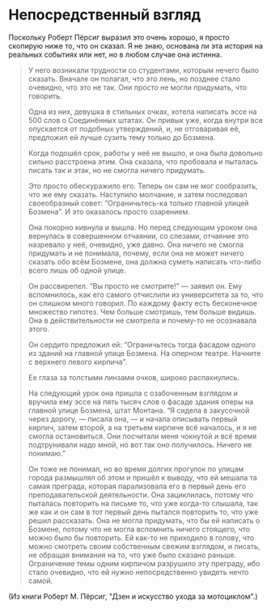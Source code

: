 # Непосредственный взгляд
Поскольку Роберт Пёрсиг выразил это очень хорошо, я просто скопирую ниже то, что он сказал. Я не знаю, основана ли эта история на реальных событиях или нет, но в любом случае она истинна.

<blockquote>У него возникали трудности со студентами, которым нечего было сказать. Вначале он полагал, что это лень, но позднее стало очевидно, что это не так. Они просто не могли придумать, что говорить.

Одна из них, девушка в стильных очках, хотела написать эссе на 500 слов о Соединённых штатах. Он привык уже, когда внутри все опускается от подобных утверждений, и, не отговаривая её, предложил ей лучше сузить тему только до Бозмена.

Когда подошёл срок, работы у неё не вышло, и она была довольно сильно расстроена этим. Она сказала, что пробовала и пыталась писать так и этак, но не смогла ничего придумать.

Это просто обескуражило его. Теперь он сам не мог сообразить, что же ему сказать. Наступило молчание, и затем последовал своеобразный совет: “Ограничьтесь-ка только главной улицей Бозмена”. И это оказалось просто озарением.

Она покорно кивнула и вышла. Но перед следующим уроком она вернулась в совершенном отчаянии, со слезами, отчаяние это назревало у неё, очевидно, уже давно. Она ничего не смогла придумать и не понимала, почему, если она не может ничего сказать обо всём Бозмене, она должна суметь написать что-либо всего лишь об одной улице.</blockquote>

<blockquote>Он рассвирепел. “Вы просто не смотрите!” — заявил он. Ему вспомнилось, как его самого отчислили из университета за то, что он слишком много говорил. По каждому факту есть бесконечное множество гипотез. Чем больше смотришь, тем больше видишь. Она в действительности не смотрела и почему-то не осознавала этого.

Он сердито предложил ей: “Ограничьтесь тогда фасадом одного из зданий на главной улице Бозмена. На оперном театре. Начните с верхнего левого кирпича”.

Ее глаза за толстыми линзами очков, широко распахнулись.

На следующий урок она пришла с озабоченным взглядом и вручила ему эссе на пять тысяч слов о фасаде здания оперы на главной улице Бозмена, штат Монтана. “Я сидела в закусочной через дорогу, — писала она, — и начала описывать первый кирпич, затем второй, а на третьем кирпиче всё началось, и я не смогла остановиться. Они посчитали меня чокнутой и всё время подтрунивали надо мной, но вот так оно получилось. Ничего не понимаю.”

Он тоже не понимал, но во время долгих прогулок по улицам города размышлял об этом и пришёл к выводу, что ей мешала та самая преграда, которая парализовала его в первый день его преподавательской деятельности. Она зациклилась, потому что пыталась повторить на письме то, что уже когда-то слышала, так же как и он сам в тот первый день пытался повторить то, что уже решил рассказать. Она не могла придумать, что бы ей написать о Бозмене, потому что не могла вспомнить ничего стоящего, что можно было бы повторить. Ей как-то не приходило в голову, что можно смотреть своим собственным свежим взглядом, и писать, не обращая внимания на то, что уже было сказано раньше. Ограничение темы одним кирпичом разрушило эту преграду, ибо стало очевидно, что ей нужно непосредственно увидеть нечто самой.</blockquote>

(Из книги Роберт М. Пёрсиг, "Дзен и искусство ухода за мотоциклом".)